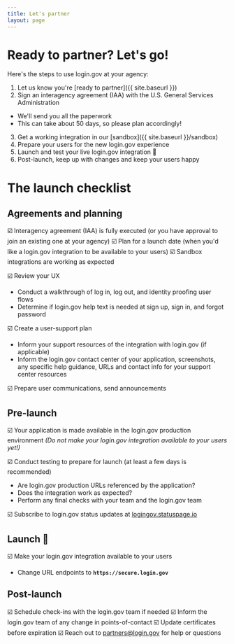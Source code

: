 ```yaml
---
title: Let's partner
layout: page
---
```


# Ready to partner? Let's go!

Here's the steps to use login.gov at your agency:

1. Let us know you're [ready to partner]({{ site.baseurl }})
2. Sign an interagency agreement (IAA) with the U.S. General Services Administration
  - We'll send you all the paperwork
  - This can take about 50 days, so please plan accordingly!
3. Get a working integration in our [sandbox]({{ site.baseurl }}/sandbox)
4. Prepare your users for the new login.gov experience
5. Launch and test your live login.gov integration 🚀
6. Post-launch, keep up with changes and keep your users happy

# The launch checklist

## Agreements and planning

☑️ Interagency agreement (IAA) is fully executed (or you have approval to join an existing one at your agency)
☑️ Plan for a launch date (when you'd like a login.gov integration to be available to your users)
☑️ Sandbox integrations are working as expected

☑️ Review your UX
  - Conduct a walkthrough of log in, log out, and identity proofing user flows
  - Determine if login.gov help text is needed at sign up, sign in, and forgot password

☑️ Create a user-support plan
  - Inform your support resources of the integration with login.gov (if applicable)
  - Inform the login.gov contact center of your application, screenshots, any specific help guidance, URLs and contact info for your support center resources

☑️ Prepare user communications, send announcements

## Pre-launch

☑️ Your application is made available in the login.gov production environment _(Do not make your login.gov integration available to your users yet!)_

☑️ Conduct testing to prepare for launch (at least a few days is recommended)
  - Are login.gov production URLs referenced by the application?
  - Does the integration work as expected?
  - Perform any final checks with your team and the login.gov team

☑️ Subscribe to login.gov status updates at [logingov.statuspage.io](https://logingov.statuspage.io)

## Launch 🚀

☑️ Make your login.gov integration available to your users
  - Change URL endpoints to **`https://secure.login.gov`**

## Post-launch

☑️ Schedule check-ins with the login.gov team if needed
☑️ Inform the login.gov team of any change in points-of-contact
☑️ Update certificates before expiration
☑️ Reach out to partners@login.gov for help or questions
